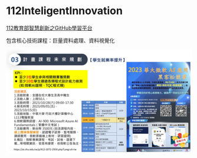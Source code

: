 # 112InteligentInnovation
<a href="http://140.126.146.12:9090/GitHub2023/">112教育部智慧創新之GitHub學習平台</a>
<p>包含核心技術課程：巨量資料處理、資料視覺化</p>
<img src="II_1.jpg"></img>

